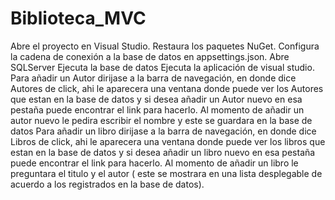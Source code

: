 # Biblioteca_MVC
Abre el proyecto en Visual Studio.
Restaura los paquetes NuGet.
Configura la cadena de conexión a la base de datos en appsettings.json.
Abre SQLServer
Ejecuta la base de datos
Ejecuta la aplicación de visual studio.
Para añadir un Autor dirijase a la barra de navegación, en donde dice Autores de click, ahi le aparecera una ventana donde puede ver los Autores que estan en la base de datos y si desea añadir un Autor nuevo en esa pestaña puede encontrar el link para hacerlo.
Al momento de añadir un autor nuevo le pedira escribir el nombre y este se guardara en la base de datos
Para añadir un libro dirijase a la barra de navegación, en donde dice Libros de click, ahi le aparecera una ventana donde puede ver los libros que estan en la base de datos y si desea añadir un libro nuevo en esa pestaña puede encontrar el link para hacerlo.
Al momento de añadir un libro le preguntara el titulo y el autor ( este se mostrara en una lista desplegable de acuerdo a los registrados en la base de datos).
